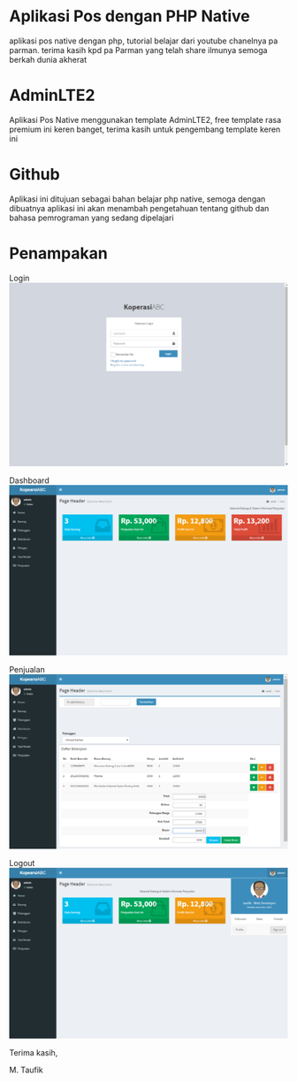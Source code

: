 # Aplikasi Pos dengan PHP Native
aplikasi pos native dengan php, tutorial belajar dari youtube chanelnya pa parman. terima kasih kpd pa Parman yang telah share ilmunya
semoga berkah dunia akherat

# AdminLTE2
Aplikasi Pos Native menggunakan template AdminLTE2, free template rasa premium ini keren banget, terima kasih untuk pengembang
template keren ini

# Github
Aplikasi ini ditujuan sebagai bahan belajar php native, semoga dengan dibuatnya aplikasi ini akan menambah pengetahuan tentang 
github dan bahasa pemrograman yang sedang dipelajari


# Penampakan

Login
![alt text](https://github.com/moohat/posnative/blob/2ef70da903377d3c460c6b64835d7a78da2490a6/pos%20app%20sss/logint.png)

Dashboard
![alt text](https://github.com/moohat/posnative/blob/2ef70da903377d3c460c6b64835d7a78da2490a6/pos%20app%20sss/1%20dashboard.png)

Penjualan
![alt text](https://github.com/moohat/posnative/blob/2ef70da903377d3c460c6b64835d7a78da2490a6/pos%20app%20sss/1%20penjualan.png)


Logout
![alt text](https://github.com/moohat/posnative/blob/2ef70da903377d3c460c6b64835d7a78da2490a6/pos%20app%20sss/logout.png)



Terima kasih,

M. Taufik
